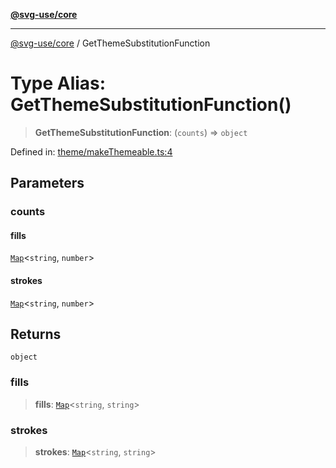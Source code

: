 [**@svg-use/core**](../README.md)

---

[@svg-use/core](../README.md) / GetThemeSubstitutionFunction

# Type Alias: GetThemeSubstitutionFunction()

> **GetThemeSubstitutionFunction**: (`counts`) => `object`

Defined in:
[theme/makeThemeable.ts:4](https://github.com/fpapado/svg-use/blob/main/packages/core/src/theme/makeThemeable.ts#L4)

## Parameters

### counts

#### fills

[`Map`](https://developer.mozilla.org/docs/Web/JavaScript/Reference/Global_Objects/Map)\<`string`,
`number`\>

#### strokes

[`Map`](https://developer.mozilla.org/docs/Web/JavaScript/Reference/Global_Objects/Map)\<`string`,
`number`\>

## Returns

`object`

### fills

> **fills**:
> [`Map`](https://developer.mozilla.org/docs/Web/JavaScript/Reference/Global_Objects/Map)\<`string`,
> `string`\>

### strokes

> **strokes**:
> [`Map`](https://developer.mozilla.org/docs/Web/JavaScript/Reference/Global_Objects/Map)\<`string`,
> `string`\>
